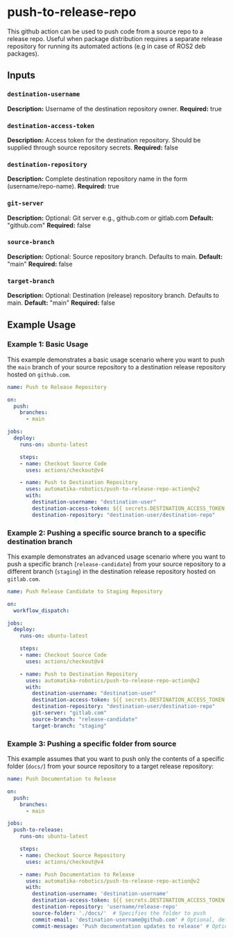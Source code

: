 # push-to-release-repo

This github action can be used to push code from a source repo to a release repo. Useful when package distribution requires a separate release repository for running its automated actions (e.g in case of ROS2 deb packages).

## Inputs

### `destination-username`
**Description:** Username of the destination repository owner.
**Required:** true

### `destination-access-token`
**Description:** Access token for the destination repository. Should be supplied through source repository secrets.
**Required:** false

### `destination-repository`
**Description:** Complete destination repository name in the form (username/repo-name).
**Required:** true

### `git-server`
**Description:** Optional: Git server e.g., github.com or gitlab.com
**Default:** "github.com"
**Required:** false

### `source-branch`
**Description:** Optional: Source repository branch. Defaults to main.
**Default:** "main"
**Required:** false

### `target-branch`
**Description:** Optional: Destination (release) repository branch. Defaults to main.
**Default:** "main"
**Required:** false

## Example Usage

### Example 1: Basic Usage

This example demonstrates a basic usage scenario where you want to push the `main` branch of your source repository to a destination release repository hosted on `github.com`.

```yaml
name: Push to Release Repository

on:
  push:
    branches:
      - main

jobs:
  deploy:
    runs-on: ubuntu-latest

    steps:
    - name: Checkout Source Code
      uses: actions/checkout@v4

    - name: Push to Destination Repository
      uses: automatika-robotics/push-to-release-repo-action@v2
      with:
        destination-username: "destination-user"
        destination-access-token: ${{ secrets.DESTINATION_ACCESS_TOKEN }}
        destination-repository: "destination-user/destination-repo"
```

### Example 2: Pushing a specific source branch to a specific destination branch

This example demonstrates an advanced usage scenario where you want to push a specific branch (`release-candidate`) from your source repository to a different branch (`staging`) in the destination release repository hosted on `gitlab.com`.

```yaml
name: Push Release Candidate to Staging Repository

on:
  workflow_dispatch:

jobs:
  deploy:
    runs-on: ubuntu-latest

    steps:
    - name: Checkout Source Code
      uses: actions/checkout@v4

    - name: Push to Destination Repository
      uses: automatika-robotics/push-to-release-repo-action@v2
      with:
        destination-username: "destination-user"
        destination-access-token: ${{ secrets.DESTINATION_ACCESS_TOKEN }}
        destination-repository: "destination-user/destination-repo"
        git-server: "gitlab.com"
        source-branch: "release-candidate"
        target-branch: "staging"
```

### Example 3: Pushing a specific folder from source

This example assumes that you want to push only the contents of a specific folder (`docs/`) from your source repository to a target release repository:

```yaml
name: Push Documentation to Release

on:
  push:
    branches:
      - main

jobs:
  push-to-release:
    runs-on: ubuntu-latest

    steps:
    - name: Checkout Source Repository
      uses: actions/checkout@v4

    - name: Push Documentation to Release
      uses: automatika-robotics/push-to-release-repo-action@v2
      with:
        destination-username: 'destination-username'
        destination-access-token: ${{ secrets.DESTINATION_ACCESS_TOKEN }}
        destination-repository: 'username/release-repo'
        source-folder: './docs/'  # Specifies the folder to push
        commit-email: 'destination-username@github.com' # Optional, defaults to destination-username@git-server
        commit-message: 'Push documentation updates to release' # Optional, customizes the commit message
```
